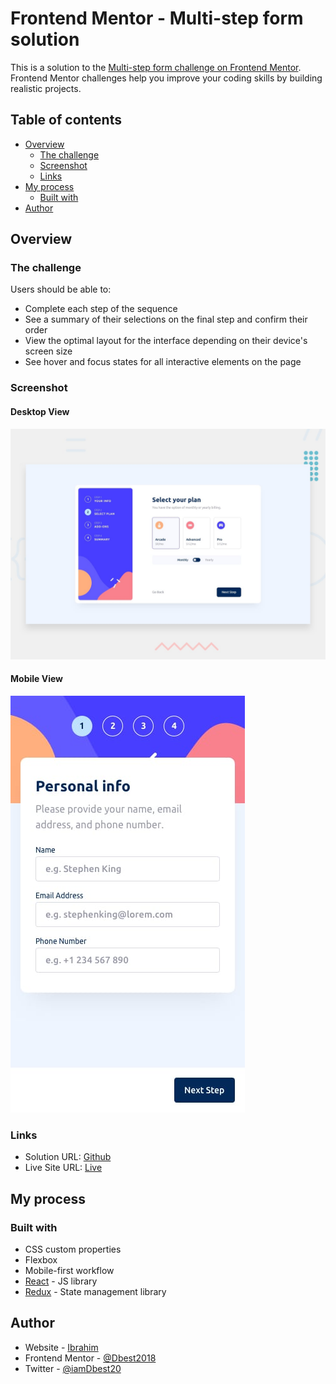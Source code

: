 # Frontend Mentor - Multi-step form solution

This is a solution to the [Multi-step form challenge on Frontend Mentor](https://www.frontendmentor.io/challenges/multistep-form-YVAnSdqQBJ). Frontend Mentor challenges help you improve your coding skills by building realistic projects.

## Table of contents

- [Overview](#overview)
  - [The challenge](#the-challenge)
  - [Screenshot](#screenshot)
  - [Links](#links)
- [My process](#my-process)
  - [Built with](#built-with)
- [Author](#author)

## Overview

### The challenge

Users should be able to:

- Complete each step of the sequence
- See a summary of their selections on the final step and confirm their order
- View the optimal layout for the interface depending on their device's screen size
- See hover and focus states for all interactive elements on the page

### Screenshot

#### Desktop View

![](./public/design/desktop-preview.jpg)

#### Mobile View

![](./public/design/mobile-design-step-1.jpg)

### Links

- Solution URL: [Github](https://github.com/Dbest2018/Form-it)
- Live Site URL: [Live](https://github.com/Dbest2018/Form-it)

## My process

### Built with

- CSS custom properties
- Flexbox
- Mobile-first workflow
- [React](https://reactjs.org/) - JS library
- [Redux](https://react-redux.js.org/) - State management library

## Author

- Website - [Ibrahim](https://iam-ibrahim.netlify.app/)
- Frontend Mentor - [@Dbest2018](https://www.frontendmentor.io/profile/Dbest2018)
- Twitter - [@iamDbest20](https://www.twitter.com/iamDbest20)
